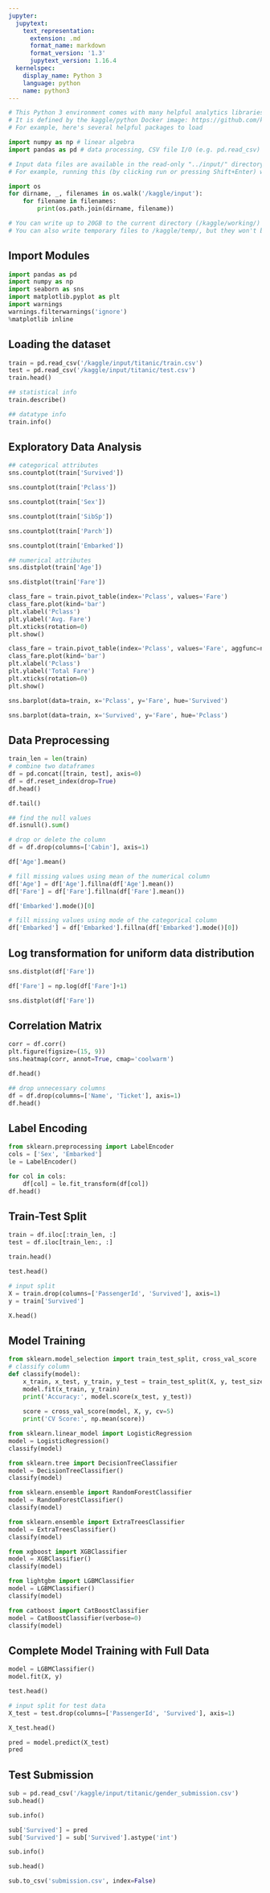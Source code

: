 ```yaml
---
jupyter:
  jupytext:
    text_representation:
      extension: .md
      format_name: markdown
      format_version: '1.3'
      jupytext_version: 1.16.4
  kernelspec:
    display_name: Python 3
    language: python
    name: python3
---
```


```python _cell_guid="b1076dfc-b9ad-4769-8c92-a6c4dae69d19" _uuid="8f2839f25d086af736a60e9eeb907d3b93b6e0e5" papermill={"duration": 0.054999, "end_time": "2021-10-26T14:39:51.732722", "exception": false, "start_time": "2021-10-26T14:39:51.677723", "status": "completed"}
# This Python 3 environment comes with many helpful analytics libraries installed
# It is defined by the kaggle/python Docker image: https://github.com/kaggle/docker-python
# For example, here's several helpful packages to load

import numpy as np # linear algebra
import pandas as pd # data processing, CSV file I/O (e.g. pd.read_csv)

# Input data files are available in the read-only "../input/" directory
# For example, running this (by clicking run or pressing Shift+Enter) will list all files under the input directory

import os
for dirname, _, filenames in os.walk('/kaggle/input'):
    for filename in filenames:
        print(os.path.join(dirname, filename))

# You can write up to 20GB to the current directory (/kaggle/working/) that gets preserved as output when you create a version using "Save & Run All" 
# You can also write temporary files to /kaggle/temp/, but they won't be saved outside of the current session
```

<!-- #region papermill={"duration": 0.0372, "end_time": "2021-10-26T14:39:51.809118", "exception": false, "start_time": "2021-10-26T14:39:51.771918", "status": "completed"} -->
## Import Modules
<!-- #endregion -->

```python papermill={"duration": 0.872959, "end_time": "2021-10-26T14:39:52.719543", "exception": false, "start_time": "2021-10-26T14:39:51.846584", "status": "completed"}
import pandas as pd
import numpy as np
import seaborn as sns
import matplotlib.pyplot as plt
import warnings
warnings.filterwarnings('ignore')
%matplotlib inline
```

<!-- #region papermill={"duration": 0.037974, "end_time": "2021-10-26T14:39:52.801957", "exception": false, "start_time": "2021-10-26T14:39:52.763983", "status": "completed"} -->
## Loading the dataset
<!-- #endregion -->

```python papermill={"duration": 0.090114, "end_time": "2021-10-26T14:39:52.930465", "exception": false, "start_time": "2021-10-26T14:39:52.840351", "status": "completed"}
train = pd.read_csv('/kaggle/input/titanic/train.csv')
test = pd.read_csv('/kaggle/input/titanic/test.csv')
train.head()
```

```python papermill={"duration": 0.080848, "end_time": "2021-10-26T14:39:53.110020", "exception": false, "start_time": "2021-10-26T14:39:53.029172", "status": "completed"}
## statistical info
train.describe()
```

```python papermill={"duration": 0.056979, "end_time": "2021-10-26T14:39:53.216348", "exception": false, "start_time": "2021-10-26T14:39:53.159369", "status": "completed"}
## datatype info
train.info()
```

<!-- #region papermill={"duration": 0.038578, "end_time": "2021-10-26T14:39:53.296624", "exception": false, "start_time": "2021-10-26T14:39:53.258046", "status": "completed"} -->
## Exploratory Data Analysis
<!-- #endregion -->

```python papermill={"duration": 0.240071, "end_time": "2021-10-26T14:39:53.575827", "exception": false, "start_time": "2021-10-26T14:39:53.335756", "status": "completed"}
## categorical attributes
sns.countplot(train['Survived'])
```

```python papermill={"duration": 0.222447, "end_time": "2021-10-26T14:39:53.843428", "exception": false, "start_time": "2021-10-26T14:39:53.620981", "status": "completed"}
sns.countplot(train['Pclass'])
```

```python papermill={"duration": 0.315432, "end_time": "2021-10-26T14:39:54.203593", "exception": false, "start_time": "2021-10-26T14:39:53.888161", "status": "completed"}
sns.countplot(train['Sex'])
```

```python papermill={"duration": 0.250733, "end_time": "2021-10-26T14:39:54.495967", "exception": false, "start_time": "2021-10-26T14:39:54.245234", "status": "completed"}
sns.countplot(train['SibSp'])
```

```python papermill={"duration": 0.264688, "end_time": "2021-10-26T14:39:54.803265", "exception": false, "start_time": "2021-10-26T14:39:54.538577", "status": "completed"}
sns.countplot(train['Parch'])
```

```python papermill={"duration": 0.221603, "end_time": "2021-10-26T14:39:55.077587", "exception": false, "start_time": "2021-10-26T14:39:54.855984", "status": "completed"}
sns.countplot(train['Embarked'])
```

```python papermill={"duration": 0.311216, "end_time": "2021-10-26T14:39:55.432668", "exception": false, "start_time": "2021-10-26T14:39:55.121452", "status": "completed"}
## numerical attributes
sns.distplot(train['Age'])
```

```python papermill={"duration": 0.354661, "end_time": "2021-10-26T14:39:55.834852", "exception": false, "start_time": "2021-10-26T14:39:55.480191", "status": "completed"}
sns.distplot(train['Fare'])
```

```python papermill={"duration": 0.260207, "end_time": "2021-10-26T14:39:56.140666", "exception": false, "start_time": "2021-10-26T14:39:55.880459", "status": "completed"}
class_fare = train.pivot_table(index='Pclass', values='Fare')
class_fare.plot(kind='bar')
plt.xlabel('Pclass')
plt.ylabel('Avg. Fare')
plt.xticks(rotation=0)
plt.show()
```

```python papermill={"duration": 0.244072, "end_time": "2021-10-26T14:39:56.431124", "exception": false, "start_time": "2021-10-26T14:39:56.187052", "status": "completed"}
class_fare = train.pivot_table(index='Pclass', values='Fare', aggfunc=np.sum)
class_fare.plot(kind='bar')
plt.xlabel('Pclass')
plt.ylabel('Total Fare')
plt.xticks(rotation=0)
plt.show()
```

```python papermill={"duration": 0.407463, "end_time": "2021-10-26T14:39:56.887414", "exception": false, "start_time": "2021-10-26T14:39:56.479951", "status": "completed"}
sns.barplot(data=train, x='Pclass', y='Fare', hue='Survived')
```

```python papermill={"duration": 0.407863, "end_time": "2021-10-26T14:39:57.343064", "exception": false, "start_time": "2021-10-26T14:39:56.935201", "status": "completed"}
sns.barplot(data=train, x='Survived', y='Fare', hue='Pclass')
```

<!-- #region papermill={"duration": 0.048157, "end_time": "2021-10-26T14:39:57.439959", "exception": false, "start_time": "2021-10-26T14:39:57.391802", "status": "completed"} -->
## Data Preprocessing
<!-- #endregion -->

```python papermill={"duration": 0.074167, "end_time": "2021-10-26T14:39:57.563338", "exception": false, "start_time": "2021-10-26T14:39:57.489171", "status": "completed"}
train_len = len(train)
# combine two dataframes
df = pd.concat([train, test], axis=0)
df = df.reset_index(drop=True)
df.head()
```

```python papermill={"duration": 0.065557, "end_time": "2021-10-26T14:39:57.679841", "exception": false, "start_time": "2021-10-26T14:39:57.614284", "status": "completed"}
df.tail()
```

```python papermill={"duration": 0.059742, "end_time": "2021-10-26T14:39:57.788872", "exception": false, "start_time": "2021-10-26T14:39:57.729130", "status": "completed"}
## find the null values
df.isnull().sum()
```

```python papermill={"duration": 0.057113, "end_time": "2021-10-26T14:39:57.895471", "exception": false, "start_time": "2021-10-26T14:39:57.838358", "status": "completed"}
# drop or delete the column
df = df.drop(columns=['Cabin'], axis=1)
```

```python papermill={"duration": 0.058866, "end_time": "2021-10-26T14:39:58.003680", "exception": false, "start_time": "2021-10-26T14:39:57.944814", "status": "completed"}
df['Age'].mean()
```

```python papermill={"duration": 0.058801, "end_time": "2021-10-26T14:39:58.113135", "exception": false, "start_time": "2021-10-26T14:39:58.054334", "status": "completed"}
# fill missing values using mean of the numerical column
df['Age'] = df['Age'].fillna(df['Age'].mean())
df['Fare'] = df['Fare'].fillna(df['Fare'].mean())
```

```python papermill={"duration": 0.05757, "end_time": "2021-10-26T14:39:58.220901", "exception": false, "start_time": "2021-10-26T14:39:58.163331", "status": "completed"}
df['Embarked'].mode()[0]
```

```python papermill={"duration": 0.058328, "end_time": "2021-10-26T14:39:58.329215", "exception": false, "start_time": "2021-10-26T14:39:58.270887", "status": "completed"}
# fill missing values using mode of the categorical column
df['Embarked'] = df['Embarked'].fillna(df['Embarked'].mode()[0])
```

<!-- #region papermill={"duration": 0.049573, "end_time": "2021-10-26T14:39:58.428350", "exception": false, "start_time": "2021-10-26T14:39:58.378777", "status": "completed"} -->
## Log transformation for uniform data distribution
<!-- #endregion -->

```python papermill={"duration": 0.367478, "end_time": "2021-10-26T14:39:58.845612", "exception": false, "start_time": "2021-10-26T14:39:58.478134", "status": "completed"}
sns.distplot(df['Fare'])
```

```python papermill={"duration": 0.058977, "end_time": "2021-10-26T14:39:58.956180", "exception": false, "start_time": "2021-10-26T14:39:58.897203", "status": "completed"}
df['Fare'] = np.log(df['Fare']+1)
```

```python papermill={"duration": 0.336811, "end_time": "2021-10-26T14:39:59.347631", "exception": false, "start_time": "2021-10-26T14:39:59.010820", "status": "completed"}
sns.distplot(df['Fare'])
```

<!-- #region papermill={"duration": 0.051724, "end_time": "2021-10-26T14:39:59.451308", "exception": false, "start_time": "2021-10-26T14:39:59.399584", "status": "completed"} -->
## Correlation Matrix
<!-- #endregion -->

```python papermill={"duration": 0.631059, "end_time": "2021-10-26T14:40:00.135031", "exception": false, "start_time": "2021-10-26T14:39:59.503972", "status": "completed"}
corr = df.corr()
plt.figure(figsize=(15, 9))
sns.heatmap(corr, annot=True, cmap='coolwarm')
```

```python papermill={"duration": 0.073753, "end_time": "2021-10-26T14:40:00.262390", "exception": false, "start_time": "2021-10-26T14:40:00.188637", "status": "completed"}
df.head()
```

```python papermill={"duration": 0.07386, "end_time": "2021-10-26T14:40:00.390607", "exception": false, "start_time": "2021-10-26T14:40:00.316747", "status": "completed"}
## drop unnecessary columns
df = df.drop(columns=['Name', 'Ticket'], axis=1)
df.head()
```

<!-- #region papermill={"duration": 0.054625, "end_time": "2021-10-26T14:40:00.500134", "exception": false, "start_time": "2021-10-26T14:40:00.445509", "status": "completed"} -->
## Label Encoding
<!-- #endregion -->

```python papermill={"duration": 0.182109, "end_time": "2021-10-26T14:40:00.738396", "exception": false, "start_time": "2021-10-26T14:40:00.556287", "status": "completed"}
from sklearn.preprocessing import LabelEncoder
cols = ['Sex', 'Embarked']
le = LabelEncoder()

for col in cols:
    df[col] = le.fit_transform(df[col])
df.head()
```

<!-- #region papermill={"duration": 0.056568, "end_time": "2021-10-26T14:40:00.850393", "exception": false, "start_time": "2021-10-26T14:40:00.793825", "status": "completed"} -->
## Train-Test Split
<!-- #endregion -->

```python papermill={"duration": 0.062281, "end_time": "2021-10-26T14:40:00.967568", "exception": false, "start_time": "2021-10-26T14:40:00.905287", "status": "completed"}
train = df.iloc[:train_len, :]
test = df.iloc[train_len:, :]
```

```python papermill={"duration": 0.071803, "end_time": "2021-10-26T14:40:01.094826", "exception": false, "start_time": "2021-10-26T14:40:01.023023", "status": "completed"}
train.head()
```

```python papermill={"duration": 0.074994, "end_time": "2021-10-26T14:40:01.228184", "exception": false, "start_time": "2021-10-26T14:40:01.153190", "status": "completed"}
test.head()
```

```python papermill={"duration": 0.066526, "end_time": "2021-10-26T14:40:01.352355", "exception": false, "start_time": "2021-10-26T14:40:01.285829", "status": "completed"}
# input split
X = train.drop(columns=['PassengerId', 'Survived'], axis=1)
y = train['Survived']
```

```python papermill={"duration": 0.073156, "end_time": "2021-10-26T14:40:01.483008", "exception": false, "start_time": "2021-10-26T14:40:01.409852", "status": "completed"}
X.head()
```

<!-- #region papermill={"duration": 0.05648, "end_time": "2021-10-26T14:40:01.595542", "exception": false, "start_time": "2021-10-26T14:40:01.539062", "status": "completed"} -->
## Model Training
<!-- #endregion -->

```python papermill={"duration": 0.125748, "end_time": "2021-10-26T14:40:01.777684", "exception": false, "start_time": "2021-10-26T14:40:01.651936", "status": "completed"}
from sklearn.model_selection import train_test_split, cross_val_score
# classify column
def classify(model):
    x_train, x_test, y_train, y_test = train_test_split(X, y, test_size=0.25, random_state=42)
    model.fit(x_train, y_train)
    print('Accuracy:', model.score(x_test, y_test))
    
    score = cross_val_score(model, X, y, cv=5)
    print('CV Score:', np.mean(score))
```

```python papermill={"duration": 0.43207, "end_time": "2021-10-26T14:40:02.272542", "exception": false, "start_time": "2021-10-26T14:40:01.840472", "status": "completed"}
from sklearn.linear_model import LogisticRegression
model = LogisticRegression()
classify(model)
```

```python papermill={"duration": 0.190053, "end_time": "2021-10-26T14:40:02.519031", "exception": false, "start_time": "2021-10-26T14:40:02.328978", "status": "completed"}
from sklearn.tree import DecisionTreeClassifier
model = DecisionTreeClassifier()
classify(model)
```

```python papermill={"duration": 1.191513, "end_time": "2021-10-26T14:40:03.768926", "exception": false, "start_time": "2021-10-26T14:40:02.577413", "status": "completed"}
from sklearn.ensemble import RandomForestClassifier
model = RandomForestClassifier()
classify(model)
```

```python papermill={"duration": 0.969994, "end_time": "2021-10-26T14:40:04.796414", "exception": false, "start_time": "2021-10-26T14:40:03.826420", "status": "completed"}
from sklearn.ensemble import ExtraTreesClassifier
model = ExtraTreesClassifier()
classify(model)
```

```python papermill={"duration": 0.658113, "end_time": "2021-10-26T14:40:05.512880", "exception": false, "start_time": "2021-10-26T14:40:04.854767", "status": "completed"}
from xgboost import XGBClassifier
model = XGBClassifier()
classify(model)
```

```python papermill={"duration": 1.79848, "end_time": "2021-10-26T14:40:07.370311", "exception": false, "start_time": "2021-10-26T14:40:05.571831", "status": "completed"}
from lightgbm import LGBMClassifier
model = LGBMClassifier()
classify(model)
```

```python papermill={"duration": 5.453449, "end_time": "2021-10-26T14:40:12.891210", "exception": false, "start_time": "2021-10-26T14:40:07.437761", "status": "completed"}
from catboost import CatBoostClassifier
model = CatBoostClassifier(verbose=0)
classify(model)
```

<!-- #region papermill={"duration": 0.060015, "end_time": "2021-10-26T14:40:13.011975", "exception": false, "start_time": "2021-10-26T14:40:12.951960", "status": "completed"} -->
## Complete Model Training with Full Data
<!-- #endregion -->

```python papermill={"duration": 0.15166, "end_time": "2021-10-26T14:40:13.223514", "exception": false, "start_time": "2021-10-26T14:40:13.071854", "status": "completed"}
model = LGBMClassifier()
model.fit(X, y)
```

```python papermill={"duration": 0.076399, "end_time": "2021-10-26T14:40:13.360082", "exception": false, "start_time": "2021-10-26T14:40:13.283683", "status": "completed"}
test.head()
```

```python papermill={"duration": 0.068878, "end_time": "2021-10-26T14:40:13.489471", "exception": false, "start_time": "2021-10-26T14:40:13.420593", "status": "completed"}
# input split for test data
X_test = test.drop(columns=['PassengerId', 'Survived'], axis=1)
```

```python papermill={"duration": 0.075487, "end_time": "2021-10-26T14:40:13.625263", "exception": false, "start_time": "2021-10-26T14:40:13.549776", "status": "completed"}
X_test.head()
```

```python papermill={"duration": 0.082263, "end_time": "2021-10-26T14:40:13.769079", "exception": false, "start_time": "2021-10-26T14:40:13.686816", "status": "completed"}
pred = model.predict(X_test)
pred
```

<!-- #region papermill={"duration": 0.061044, "end_time": "2021-10-26T14:40:13.893390", "exception": false, "start_time": "2021-10-26T14:40:13.832346", "status": "completed"} -->
## Test Submission
<!-- #endregion -->

```python papermill={"duration": 0.081641, "end_time": "2021-10-26T14:40:14.038101", "exception": false, "start_time": "2021-10-26T14:40:13.956460", "status": "completed"}
sub = pd.read_csv('/kaggle/input/titanic/gender_submission.csv')
sub.head()
```

```python papermill={"duration": 0.075318, "end_time": "2021-10-26T14:40:14.175740", "exception": false, "start_time": "2021-10-26T14:40:14.100422", "status": "completed"}
sub.info()
```

```python papermill={"duration": 0.070529, "end_time": "2021-10-26T14:40:14.308354", "exception": false, "start_time": "2021-10-26T14:40:14.237825", "status": "completed"}
sub['Survived'] = pred
sub['Survived'] = sub['Survived'].astype('int')
```

```python papermill={"duration": 0.076149, "end_time": "2021-10-26T14:40:14.447221", "exception": false, "start_time": "2021-10-26T14:40:14.371072", "status": "completed"}
sub.info()
```

```python papermill={"duration": 0.073952, "end_time": "2021-10-26T14:40:14.582840", "exception": false, "start_time": "2021-10-26T14:40:14.508888", "status": "completed"}
sub.head()
```

```python papermill={"duration": 0.073297, "end_time": "2021-10-26T14:40:14.719115", "exception": false, "start_time": "2021-10-26T14:40:14.645818", "status": "completed"}
sub.to_csv('submission.csv', index=False)
```

```python papermill={"duration": 0.062002, "end_time": "2021-10-26T14:40:14.844341", "exception": false, "start_time": "2021-10-26T14:40:14.782339", "status": "completed"}

```

```python papermill={"duration": 0.062958, "end_time": "2021-10-26T14:40:14.969741", "exception": false, "start_time": "2021-10-26T14:40:14.906783", "status": "completed"}

```

```python papermill={"duration": 0.061686, "end_time": "2021-10-26T14:40:15.093961", "exception": false, "start_time": "2021-10-26T14:40:15.032275", "status": "completed"}

```
